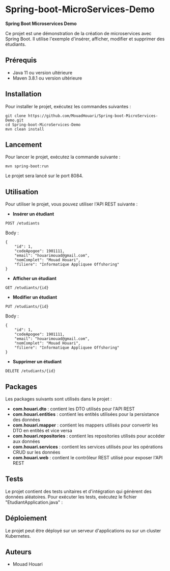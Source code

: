 # Spring-boot-MicroServices-Demo

**Spring Boot Microservices Demo**

Ce projet est une démonstration de la création de microservices avec Spring Boot. Il utilise l'exemple d'insérer, afficher, modifier et supprimer des étudiants.

## Prérequis

* Java 11 ou version ultérieure
* Maven 3.8.1 ou version ultérieure

## Installation

Pour installer le projet, exécutez les commandes suivantes :

```
git clone https://github.com/MouadHouari/Spring-boot-MicroServices-Demo.git
cd Spring-boot-MicroServices-Demo
mvn clean install
```

## Lancement

Pour lancer le projet, exécutez la commande suivante :

```
mvn spring-boot:run
```

Le projet sera lancé sur le port 8084.

## Utilisation

Pour utiliser le projet, vous pouvez utiliser l'API REST suivante :

* **Insérer un étudiant**

```
POST /etudiants
```

Body :

```
{
    "id": 1,
    "codeApogee": 1901111,
    "email": "houarimouad@gmail.com",
    "nomComplet": "Mouad Houari",
    "filiere": "Informatique Appliquee Offshoring"
}
```

* **Afficher un étudiant**

```
GET /etudiants/{id}
```

* **Modifier un étudiant**

```
PUT /etudiants/{id}
```

Body :

```
{
    "id": 1,
    "codeApogee": 1901111,
    "email": "houarimouad@gmail.com",
    "nomComplet": "Mouad Houari",
    "filiere": "Informatique Appliquee Offshoring"
}
```

* **Supprimer un étudiant**

```
DELETE /etudiants/{id}
```

## Packages

Les packages suivants sont utilisés dans le projet :

* **com.houari.dto** : contient les DTO utilisés pour l'API REST
* **com.houari.entities** : contient les entités utilisées pour la persistance des données
* **com.houari.mapper** : contient les mappers utilisés pour convertir les DTO en entités et vice versa
* **com.houari.repositories** : contient les repositories utilisés pour accéder aux données
* **com.houari.services** : contient les services utilisés pour les opérations CRUD sur les données
* **com.houari.web** : contient le contrôleur REST utilisé pour exposer l'API REST

## Tests

Le projet contient des tests unitaires et d'intégration qui génèrent des données aléatoires. Pour exécuter les tests, exécutez le fichier "EtudiantApplication.java" :


## Déploiement

Le projet peut être déployé sur un serveur d'applications ou sur un cluster Kubernetes.

## Auteurs

* Mouad Houari
